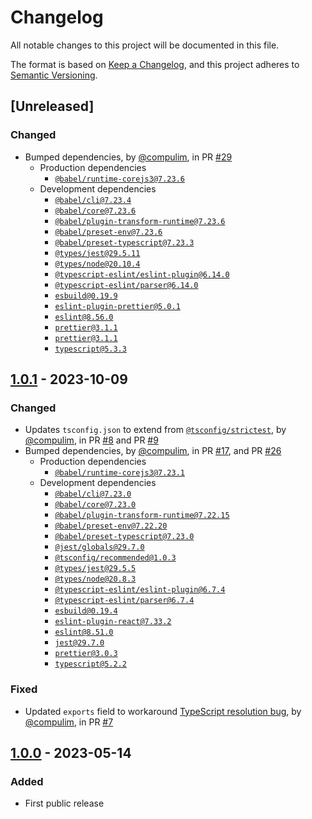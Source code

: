 # Changelog

All notable changes to this project will be documented in this file.

The format is based on [Keep a Changelog](https://keepachangelog.com/en/1.0.0/),
and this project adheres to [Semantic Versioning](https://semver.org/spec/v2.0.0.html).

## [Unreleased]

### Changed

- Bumped dependencies, by [@compulim](https://github.com/compulim), in PR [#29](https://github.com/compulim/message-port-rpc/pull/29)
   - Production dependencies
      - [`@babel/runtime-corejs3@7.23.6`](https://npmjs.com/package/@babel/runtime-corejs3)
   - Development dependencies
      - [`@babel/cli@7.23.4`](https://npmjs.com/package/@babel/cli)
      - [`@babel/core@7.23.6`](https://npmjs.com/package/@babel/core)
      - [`@babel/plugin-transform-runtime@7.23.6`](https://npmjs.com/package/@babel/plugin-transform-runtime)
      - [`@babel/preset-env@7.23.6`](https://npmjs.com/package/@babel/preset-env)
      - [`@babel/preset-typescript@7.23.3`](https://npmjs.com/package/@babel/preset-typescript)
      - [`@types/jest@29.5.11`](https://npmjs.com/package/@types/jest)
      - [`@types/node@20.10.4`](https://npmjs.com/package/@types/node)
      - [`@typescript-eslint/eslint-plugin@6.14.0`](https://npmjs.com/package/@typescript-eslint/eslint-plugin)
      - [`@typescript-eslint/parser@6.14.0`](https://npmjs.com/package/@typescript-eslint/parser)
      - [`esbuild@0.19.9`](https://npmjs.com/package/esbuild)
      - [`eslint-plugin-prettier@5.0.1`](https://npmjs.com/package/eslint-plugin-prettier)
      - [`eslint@8.56.0`](https://npmjs.com/package/eslint)
      - [`prettier@3.1.1`](https://npmjs.com/package/prettier)
      - [`prettier@3.1.1`](https://npmjs.com/package/prettier)
      - [`typescript@5.3.3`](https://npmjs.com/package/typescript)

## [1.0.1] - 2023-10-09

### Changed

- Updates `tsconfig.json` to extend from [`@tsconfig/strictest`](https://npmjs.com/package/@tsconfig/strictest), by [@compulim](https://github.com/compulim), in PR [#8](https://github.com/compulim/message-port-rpc/pull/8) and PR [#9](https://github.com/compulim/message-port-rpc/pull/9)
- Bumped dependencies, by [@compulim](https://github.com/compulim), in PR [#17](https://github.com/compulim/message-port-rpc/pull/17), and PR [#26](https://github.com/compulim/message-port-rpc/pull/26)
   - Production dependencies
      - [`@babel/runtime-corejs3@7.23.1`](https://npmjs.com/package/@babel/runtime-corejs3)
   - Development dependencies
      - [`@babel/cli@7.23.0`](https://npmjs.com/package/@babel/cli)
      - [`@babel/core@7.23.0`](https://npmjs.com/package/@babel/core)
      - [`@babel/plugin-transform-runtime@7.22.15`](https://npmjs.com/package/@babel/plugin-transform-runtime)
      - [`@babel/preset-env@7.22.20`](https://npmjs.com/package/@babel/preset-env)
      - [`@babel/preset-typescript@7.23.0`](https://npmjs.com/package/@babel/preset-typescript)
      - [`@jest/globals@29.7.0`](https://npmjs.com/package/@jest/globals)
      - [`@tsconfig/recommended@1.0.3`](https://npmjs.com/package/@tsconfig/recommended)
      - [`@types/jest@29.5.5`](https://npmjs.com/package/@types/jest)
      - [`@types/node@20.8.3`](https://npmjs.com/package/@types/node)
      - [`@typescript-eslint/eslint-plugin@6.7.4`](https://npmjs.com/package/@typescript-eslint/eslint-plugin)
      - [`@typescript-eslint/parser@6.7.4`](https://npmjs.com/package/@typescript-eslint/parser)
      - [`esbuild@0.19.4`](https://npmjs.com/package/esbuild)
      - [`eslint-plugin-react@7.33.2`](https://npmjs.com/package/eslint-plugin-react)
      - [`eslint@8.51.0`](https://npmjs.com/package/eslint)
      - [`jest@29.7.0`](https://npmjs.com/package/jest)
      - [`prettier@3.0.3`](https://npmjs.com/package/prettier)
      - [`typescript@5.2.2`](https://npmjs.com/package/typescript)

### Fixed

- Updated `exports` field to workaround [TypeScript resolution bug](https://github.com/microsoft/TypeScript/issues/50762), by [@compulim](https://github.com/compulim), in PR [#7](https://github.com/compulim/message-port-rpc/pull/7)

## [1.0.0] - 2023-05-14

### Added

- First public release

[1.0.1]: https://github.com/compulim/message-port-rpc/compare/v1.0.0...v1.0.1
[1.0.0]: https://github.com/compulim/message-port-rpc/releases/tag/v1.0.0
